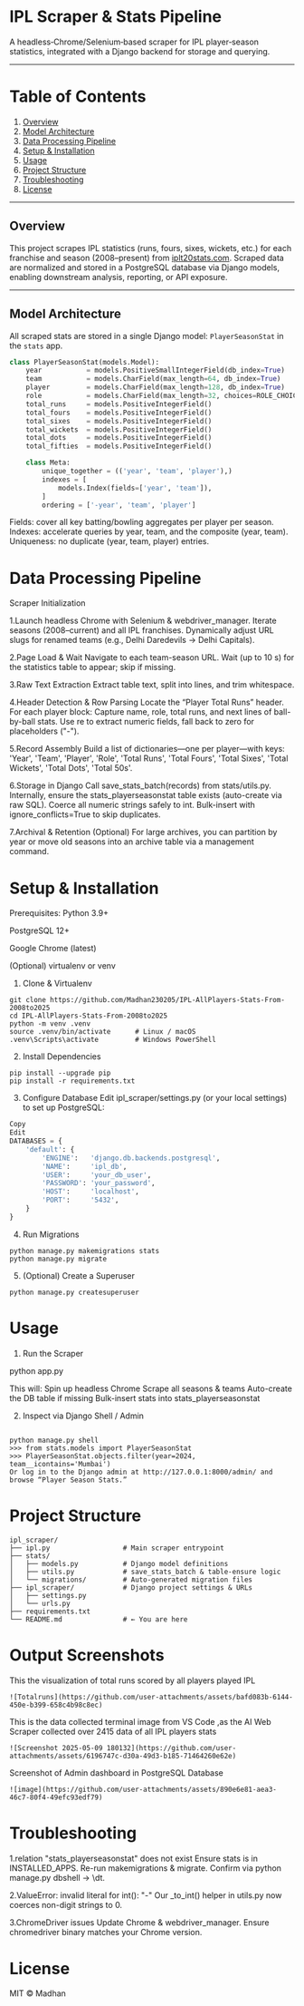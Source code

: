 # IPL Scraper & Stats Pipeline

A headless‐Chrome/Selenium‐based scraper for IPL player‐season statistics, integrated with a Django backend for storage and querying.

---

# Table of Contents

1. [Overview](#overview)  
2. [Model Architecture](#model-architecture)  
3. [Data Processing Pipeline](#data-processing-pipeline)  
4. [Setup & Installation](#setup--installation)  
5. [Usage](#usage)  
6. [Project Structure](#project-structure)  
7. [Troubleshooting](#troubleshooting)  
8. [License](#license)  

---

## Overview

This project scrapes IPL statistics (runs, fours, sixes, wickets, etc.) for each franchise and season (2008–present) from [iplt20stats.com](https://iplt20stats.com). Scraped data are normalized and stored in a PostgreSQL database via Django models, enabling downstream analysis, reporting, or API exposure.

---

## Model Architecture

All scraped stats are stored in a single Django model: `PlayerSeasonStat` in the `stats` app.

```python
class PlayerSeasonStat(models.Model):
    year           = models.PositiveSmallIntegerField(db_index=True)
    team           = models.CharField(max_length=64, db_index=True)
    player         = models.CharField(max_length=128, db_index=True)
    role           = models.CharField(max_length=32, choices=ROLE_CHOICES)
    total_runs     = models.PositiveIntegerField()
    total_fours    = models.PositiveIntegerField()
    total_sixes    = models.PositiveIntegerField()
    total_wickets  = models.PositiveIntegerField()
    total_dots     = models.PositiveIntegerField()
    total_fifties  = models.PositiveIntegerField()

    class Meta:
        unique_together = (('year', 'team', 'player'),)
        indexes = [
            models.Index(fields=['year', 'team']),
        ]
        ordering = ['-year', 'team', 'player']
```
Fields: cover all key batting/bowling aggregates per player per season.
Indexes: accelerate queries by year, team, and the composite (year, team).
Uniqueness: no duplicate (year, team, player) entries.

# Data Processing Pipeline
Scraper Initialization

1.Launch headless Chrome with Selenium & webdriver_manager.
Iterate seasons (2008–current) and all IPL franchises.
Dynamically adjust URL slugs for renamed teams (e.g., Delhi Daredevils → Delhi Capitals).

2.Page Load & Wait
Navigate to each team-season URL.
Wait (up to 10 s) for the statistics table to appear; skip if missing.

3.Raw Text Extraction
Extract table text, split into lines, and trim whitespace.

4.Header Detection & Row Parsing
Locate the “Player Total Runs” header.
For each player block:
Capture name, role, total runs, and next lines of ball-by-ball stats.
Use re to extract numeric fields, fall back to zero for placeholders ("-").

5.Record Assembly
Build a list of dictionaries—one per player—with keys:
'Year', 'Team', 'Player', 'Role', 'Total Runs', 'Total Fours', 'Total Sixes', 'Total Wickets', 'Total Dots', 'Total 50s'.

6.Storage in Django
Call save_stats_batch(records) from stats/utils.py.
Internally, ensure the stats_playerseasonstat table exists (auto-create via raw SQL).
Coerce all numeric strings safely to int.
Bulk-insert with ignore_conflicts=True to skip duplicates.

7.Archival & Retention (Optional)
For large archives, you can partition by year or move old seasons into an archive table via a management command.

# Setup & Installation
Prerequisites:
Python 3.9+

PostgreSQL 12+

Google Chrome (latest)

(Optional) virtualenv or venv

1. Clone & Virtualenv
```
git clone https://github.com/Madhan230205/IPL-AllPlayers-Stats-From-2008to2025
cd IPL-AllPlayers-Stats-From-2008to2025
python -m venv .venv
source .venv/bin/activate      # Linux / macOS
.venv\Scripts\activate         # Windows PowerShell
```

2. Install Dependencies
```
pip install --upgrade pip
pip install -r requirements.txt
```
3. Configure Database
Edit ipl_scraper/settings.py (or your local settings) to set up PostgreSQL:

```python
Copy
Edit
DATABASES = {
    'default': {
        'ENGINE':   'django.db.backends.postgresql',
        'NAME':     'ipl_db',
        'USER':     'your_db_user',
        'PASSWORD': 'your_password',
        'HOST':     'localhost',
        'PORT':     '5432',
    }
}
```
4. Run Migrations
```
python manage.py makemigrations stats
python manage.py migrate
```
5. (Optional) Create a Superuser
```
python manage.py createsuperuser
```
# Usage
1. Run the Scraper

python app.py

This will:
Spin up headless Chrome
Scrape all seasons & teams
Auto-create the DB table if missing
Bulk-insert stats into stats_playerseasonstat

2. Inspect via Django Shell / Admin
```

python manage.py shell
>>> from stats.models import PlayerSeasonStat
>>> PlayerSeasonStat.objects.filter(year=2024, team__icontains='Mumbai')
Or log in to the Django admin at http://127.0.0.1:8000/admin/ and browse “Player Season Stats.”
```
# Project Structure
```
ipl_scraper/
├── ipl.py                  # Main scraper entrypoint
├── stats/
│   ├── models.py           # Django model definitions
│   ├── utils.py            # save_stats_batch & table-ensure logic
│   └── migrations/         # Auto-generated migration files
├── ipl_scraper/            # Django project settings & URLs
│   ├── settings.py
│   └── urls.py
├── requirements.txt
└── README.md               # ← You are here
```
# Output Screenshots
This the visualization of total runs scored by all players played IPL
```
![Totalruns](https://github.com/user-attachments/assets/bafd083b-6144-450e-b399-658c4b98c8ec)

```
This is the data collected terminal image from VS Code ,as the AI Web Scraper collected over 2415 data of all IPL players stats
```
![Screenshot 2025-05-09 180132](https://github.com/user-attachments/assets/6196747c-d30a-49d3-b185-71464260e62e)
```
Screenshot of Admin dashboard in PostgreSQL Database
```
![image](https://github.com/user-attachments/assets/890e6e81-aea3-46c7-80f4-49efc93edf79)

```

# Troubleshooting
1.relation "stats_playerseasonstat" does not exist
Ensure stats is in INSTALLED_APPS.
Re-run makemigrations & migrate.
Confirm via python manage.py dbshell → \dt.

2.ValueError: invalid literal for int(): "-"
Our _to_int() helper in utils.py now coerces non-digit strings to 0.

3.ChromeDriver issues
Update Chrome & webdriver_manager.
Ensure chromedriver binary matches your Chrome version.

# License
MIT © Madhan
